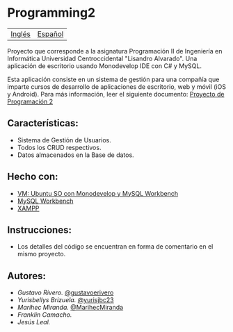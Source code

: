 # Programming2

<table>
    <tr>
        <!-- Do not translate this table -->
        <td><a href="./README.md"> Inglés</a></td>
        <td><a href="./README.ES.md"> Español</a></td>
    </tr>
</table>


Proyecto que corresponde a la asignatura Programación II de Ingeniería en Informática Universidad Centroccidental "Lisandro Alvarado". Una aplicación de escritorio usando Monodevelop IDE con C# y MySQL.

Esta aplicación consiste en un sistema de gestión para una compañía que imparte cursos de desarrollo de aplicaciones de escritorio, web y móvil (iOS y Android). Para más información, leer el siguiente documento: [Proyecto de Programación 2](https://mega.nz/file/H9Mw3YgK#KOVRRlA2QK02inm63UJuwcldtTXaUsG67hvTPv58_u4)

## Características:

* Sistema de Gestión de Usuarios.
* Todos los CRUD respectivos.
* Datos almacenados en la Base de datos.

## Hecho con:

* [VM: Ubuntu SO con Monodevelop y MySQL Workbench](https://mega.nz/folder/PkMXwKhB#jVHOWePaeO1jlkNlPVjNCg)
* [MySQL Workbench](https://dev.mysql.com/downloads/workbench/)
* [XAMPP](https://www.apachefriends.org/es/download.html)

## Instrucciones:

* Los detalles del código se encuentran en forma de comentario en el mismo proyecto.

## Autores:

* *Gustavo Rivero.* [@gustavoerivero](https://github.com/gustavoerivero)
* *Yurisbellys Brizuela.* [@yurisjbc23](https://github.com/yurisjbc23)
* *Marihec Miranda.* [@MarihecMiranda](https://github.com/MarihecMiranda)
* *Franklin Camacho.*
* *Jesús Leal.*
